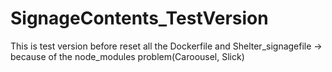 # SignageContents_TestVersion

This is test version before reset all the Dockerfile and Shelter_signagefile -> because of the node_modules problem(Caroousel, Slick)

